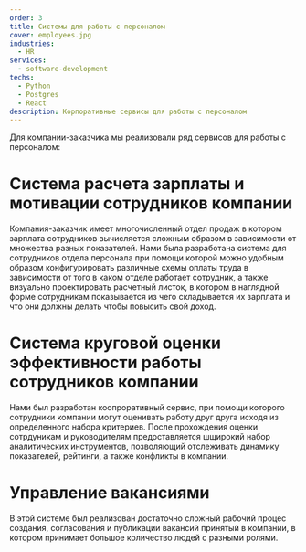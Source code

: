 ```yaml
---
order: 3
title: Системы для работы с персоналом
cover: employees.jpg
industries:
  - HR
services:
  - software-development
techs:
  - Python
  - Postgres
  - React 
description: Корпоративные сервисы для работы с персоналом
---
```

Для компании-заказчика мы реализовали ряд сервисов для работы с персоналом:

# Система расчета зарплаты и мотивации сотрудников компании
Компания-заказчик имеет многочисленный отдел продаж в котором зарплата сотрудников вычисляется сложным образом
в зависимости от множества разных показателей. Нами была разработана система для сотрудников отдела персонала
при помощи которой можно удобным образом конфигурировать различные схемы оплаты труда в зависимости от того в 
каком отделе работает сотрудник, а также визуально проектировать расчетный листок, в котором
в наглядной форме сотрудникам показывается из чего складывается их зарплата и что они должны делать
чтобы повысить свой доход. 

# Система круговой оценки эффективности работы сотрудников компании 
Нами был разработан коопроративный сервис, при помощи которого сотрудники компании могут оценивать работу друг друга
исходя из определенного набора критериев. После прохождения оценки сотрдуникам и руководителям предоставляется
шщирокий набор аналитических инструментов, позволяющий отслеживать динамику показателей, рейтинги, а также конфликты
в компании.

# Управление вакансиями 
В этой системе был реализован достаточно сложный рабочий процес создания, согласования и публикации вакансий
принятый в компании, в котором принимает большое количество людей с разными ролями.
